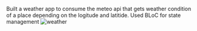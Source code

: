 Built a weather app to consume the meteo api that gets weather condition of a place depending on the logitude and latitide.
Used BLoC for state management
![weather](https://github.com/dtechiegirl/WeatherApiA/assets/79475136/d29c77a3-1e9d-458d-88e9-7010f2a0ac24)
